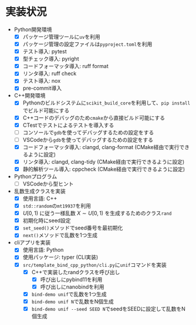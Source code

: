 # 実装状況

- Python開発環境
    - [x] パッケージ管理ツールに`uv`を利用
    - [x] パッケージ管理の設定ファイルは`pyproject.toml`を利用
    - [x] テスト導入: pytest
    - [x] 型チェック導入: pyright
    - [x] コードフォーマッタ導入: ruff format
    - [x] リンタ導入: ruff check
    - [x] テスト導入: nox
    - [x] pre-commit導入
- C++開発環境
    - [x] Pythonのビルドシステムに`scikit_build_core`を利用して、`pip install`でビルド可能にする
    - [x] C++コードのデバッグのため`cmake`から直接ビルド可能にする
    - [x] CTestでテストによるテストを導入する
    - [ ] コンソールで`gdb`を使ってデバッグするための設定をする
    - [ ] VSCodeから`gdb`を使ってデバッグするための設定をする
    - [x] コードフォーマッタ導入: clangd, clang-format (CMake経由で実行できるように設定)
    - [x] リンタ導入: clangd, clang-tidy (CMake経由で実行できるように設定)
    - [x] 静的解析ツール導入: cppcheck (CMake経由で実行できるように設定)
- Pythonプログラム
    - [ ] VSCodeから型ヒント
- 乱数生成クラスを実装
    - [x] 使用言語: C++
    - [x] `std::random`の`mt19937`を利用
    - [x] $U[0,1)$ に従う一様乱数 $X \sim U[0,1)$ を生成するためのクラス`rand`
    - [x] 初期化時にseed設定
    - [x] `set_seed()`メソッドでseed番号を最初期化
    - [x] `next()`メソッドで乱数を1つ生成
- cliアプリを実装
    - [x] 使用言語: Python
    - [x] 使用パッケージ: typer (CLI実装)
    - [x] `src/template_bind_cpp_python/cli.py`に`unif`コマンドを実装
        - [x] C++で実装したrandクラスを呼び出し
            - [x] 呼び出しにpybind11を利用
            - [x] 呼び出しにnanobindを利用
        - [x] `bind-demo unif`で乱数を1つ生成
        - [x] `bind-demo unif N`で乱数をN個生成
        - [x] `bind-demo unif --seed SEED N`でseedをSEEDに設定して乱数をN個生成
